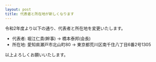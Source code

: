 ```yaml
---
layout: post
title: 代表者と所在地が新しくなります
---
```


令和2年度より以下の通り、代表者と所在地を変更いたします。

- 代表者: 堀江仁貴(幹事) → 橋本泰邦(会長)
- 所在地: 愛知県瀬戸市北山町80 → 東京都荒川区南千住八丁目6番2号1305

以上よろしくお願いいたします。

